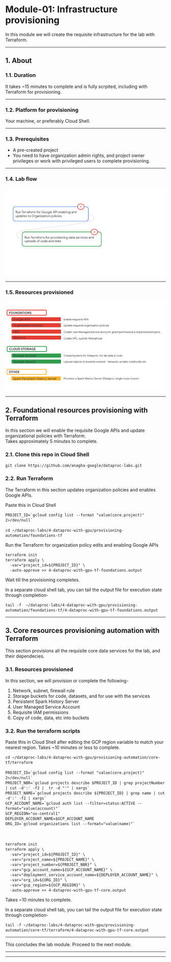 # Module-01: Infrastructure provisioning

In this module we will create the requisite infrastructure for the lab with Terraform. <br>

<hr>

## 1. About 

### 1.1. Duration
It takes ~15 minutes to complete and is fully scrpited, including with Terraform for provisioning.

<hr>

### 1.2. Platform for provisioning

Your machine, or preferably Cloud Shell.

<hr>

### 1.3. Prerequisites
- A pre-created project
- You need to have organization admin rights, and project owner privileges or work with privileged users to complete provisioning.

<hr>

### 1.4. Lab flow

![README](./images/m01-01.png)   


<hr>

### 1.5. Resources provisioned

![README](./images/m01-02.png)   


<hr>

## 2. Foundational resources provisioning with Terraform

In this section we will enable the requisite Google APIs and update organizational policies with Terraform.<br>
Takes approximately 5 minutes to complete.

### 2.1. Clone this repo in Cloud Shell

```
git clone https://github.com/anagha-google/dataproc-labs.git
```

### 2.2. Run Terraform

The Terraform in this section updates organization policies and enables Google APIs.

Paste this in Cloud Shell
```
PROJECT_ID=`gcloud config list --format "value(core.project)" 2>/dev/null`

cd ~/dataproc-labs/4-dataproc-with-gpu/provisioning-automation/foundations-tf
```

Run the Terraform for organization policy edits and enabling Google APIs
```
terraform init
terraform apply \
  -var="project_id=${PROJECT_ID}" \
  -auto-approve >> 4-dataproc-with-gpu-tf-foundations.output
```

Wait till the provisioning completes. <br>

In a separate cloud shell tab, you can tail the output file for execution state through completion-
```
tail -f  ~/dataproc-labs/4-dataproc-with-gpu/provisioning-automation/foundations-tf/4-dataproc-with-gpu-tf-foundations.output
```

<hr>

## 3. Core resources provisioning automation with Terraform

This section provisions all the requisite core data services for the lab, and their dependecies.

### 3.1. Resources provisioned

In this section, we will provision or complete the following-

1. Network, subnet, firewall rule
2. Storage buckets for code, datasets, and for use with the services
3. Persistent Spark History Server
4. User Managed Service Account
5. Requisite IAM permissions
6. Copy of code, data, etc into buckets


### 3.2. Run the terraform scripts
Paste this in Cloud Shell after editing the GCP region variable to match your nearest region. Takes ~10 minutes or less to complete.

```
cd ~/dataproc-labs/4-dataproc-with-gpu/provisioning-automation/core-tf/terraform

PROJECT_ID=`gcloud config list --format "value(core.project)" 2>/dev/null`
PROJECT_NBR=`gcloud projects describe $PROJECT_ID | grep projectNumber | cut -d':' -f2 |  tr -d "'" | xargs`
PROJECT_NAME=`gcloud projects describe ${PROJECT_ID} | grep name | cut -d':' -f2 | xargs`
GCP_ACCOUNT_NAME=`gcloud auth list --filter=status:ACTIVE --format="value(account)"`
GCP_REGION="us-central1"
DEPLOYER_ACCOUNT_NAME=$GCP_ACCOUNT_NAME
ORG_ID=`gcloud organizations list --format="value(name)"`



terraform init
terraform apply \
  -var="project_id=${PROJECT_ID}" \
  -var="project_name=${PROJECT_NAME}" \
  -var="project_number=${PROJECT_NBR}" \
  -var="gcp_account_name=${GCP_ACCOUNT_NAME}" \
  -var="deployment_service_account_name=${DEPLOYER_ACCOUNT_NAME}" \
  -var="org_id=${ORG_ID}" \
  -var="gcp_region=${GCP_REGION}" \
  -auto-approve >> 4-dataproc-with-gpu-tf-core.output
```
  
Takes ~10 minutes to complete.<br> 


In a separate cloud shell tab, you can tail the output file for execution state through completion-

```
tail -f ~/dataproc-labs/4-dataproc-with-gpu/provisioning-automation/core-tf/terraform/4-dataproc-with-gpu-tf-core.output
```

<hr>

This concludes the lab module. Proceed to the next module.

<hr>
<hr>
